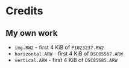 # Credits

## My own work

- `img.RW2` - first 4 KiB of `P1023237.RW2`
- `horizontal.ARW` - first 4 KiB of `DSC05567.ARW`
- `vertical.ARW` - first 4 KiB of `DSC05685.ARW`
